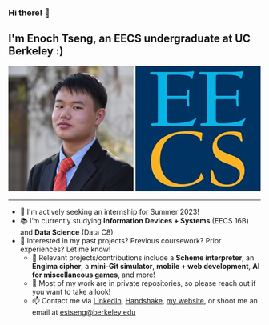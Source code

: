 ### Hi there! 👋

## I'm Enoch Tseng, an EECS undergraduate at UC Berkeley :)



<p align="center">
  <img src="Enoch_Headshot.jpg" alt="Picture of Enoch Tseng" height="250" width="250" />
  <img src="EECS_Logo.jpg" alt="EECS" height="250" width="250" />
</p>

---

- 🔎 I'm actively seeking an internship for Summer 2023!
- 📚 I’m currently studying **Information Devices + Systems** (EECS 16B) and **Data Science** (Data C8)
- 🧐 Interested in my past projects? Previous coursework? Prior experiences? Let me know!
  - 🚀 Relevant projects/contributions include a **Scheme interpreter**, an **Engima cipher**, a **mini-Git simulator**, **mobile + web development**, **AI for miscellaneous games**, and more!
  - 🏰 Most of my work are in private repositories, so please reach out if you want to take a look!
  - 📫 Contact me via [LinkedIn](https://www.linkedin.com/in/enoch-tseng/), [Handshake](https://app.joinhandshake.com/stu/users/33148613), [my website](https://enoch-tseng.github.io/), or shoot me an email at estseng@berkeley.edu

<!--
**enoch-tseng/enoch-tseng** is a ✨ _special_ ✨ repository because its `README.md` (this file) appears on your GitHub profile.

Here are some ideas to get you started:

- 🔭 I’m currently working on ...
- 🌱 I’m currently learning ...
- 👯 I’m looking to collaborate on ...
- 🤔 I’m looking for help with ...
- 💬 Ask me about ...
- 📫 How to reach me: ...
- 😄 Pronouns: ...
- ⚡ Fun fact: ...
-->
